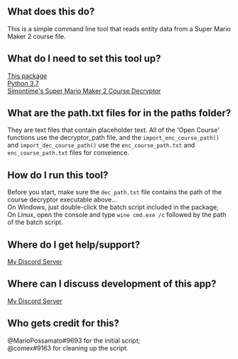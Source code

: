 ## What does this do?
This is a simple command line tool that reads entity data from a Super Mario Maker 2 course file.

## What do I need to set this tool up?
[This package](https://github.com/MarioPossamato/smm2bcd/archive/master.zip)  
[Python 3.7](https://www.python.org/downloads/release/python-370/)  
[Simontime's Super Mario Maker 2 Course Decryptor](https://github.com/simontime/SMM2CourseDecryptor/releases)

## What are the path.txt files for in the paths folder?
They are text files that contain placeholder text.  All of the 'Open Course' functions use the decryptor_path file, and the `import_enc_course_path()` and `import_dec_course_path()` use the `enc_course_path.txt` and `enc_course_path.txt` files for conveience.

## How do I run this tool?
Before you start, make sure the `dec_path.txt` file contains the path of the course decryptor executable above...  
On Windows, just double-click the batch script included in the package;  
On Linux, open the console and type `wine cmd.exe /c` followed by the path of the batch script.

## Where do I get help/support?
[My Discord Server](https://discord.gg/CtKBBt)

## Where can I discuss development of this app?
[My Discord Server](https://discord.gg/CtKBBt)

## Who gets credit for this?
@MarioPossamato#9693 for the initial script;  
@comex#9163 for cleaning up the script.
